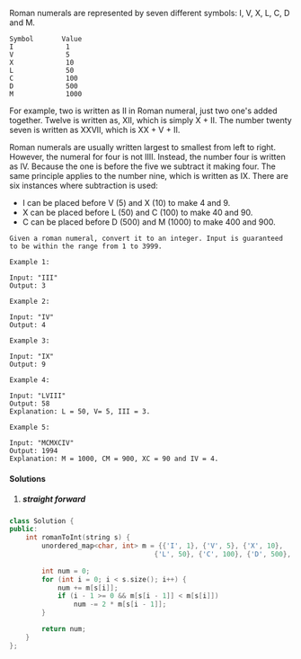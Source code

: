 Roman numerals are represented by seven different symbols: I, V, X, L, C, D and M.

```
Symbol       Value
I             1
V             5
X             10
L             50
C             100
D             500
M             1000
```
For example, two is written as II in Roman numeral, just two one's added together. Twelve is written as, XII, which is simply X + II. The number twenty seven is written as XXVII, which is XX + V + II.

Roman numerals are usually written largest to smallest from left to right. However, the numeral for four is not IIII. Instead, the number four is written as IV. Because the one is before the five we subtract it making four. The same principle applies to the number nine, which is written as IX. There are six instances where subtraction is used:

-    I can be placed before V (5) and X (10) to make 4 and 9. 
-    X can be placed before L (50) and C (100) to make 40 and 90. 
-    C can be placed before D (500) and M (1000) to make 400 and 900.

```
Given a roman numeral, convert it to an integer. Input is guaranteed to be within the range from 1 to 3999.

Example 1:

Input: "III"
Output: 3

Example 2:

Input: "IV"
Output: 4

Example 3:

Input: "IX"
Output: 9

Example 4:

Input: "LVIII"
Output: 58
Explanation: L = 50, V= 5, III = 3.

Example 5:

Input: "MCMXCIV"
Output: 1994
Explanation: M = 1000, CM = 900, XC = 90 and IV = 4.
```

#### Solutions

1. ##### straight forward


```cpp
class Solution {
public:
    int romanToInt(string s) {
        unordered_map<char, int> m = {{'I', 1}, {'V', 5}, {'X', 10}, 
                                    {'L', 50}, {'C', 100}, {'D', 500}, {'M', 1000}};
        
        int num = 0;
        for (int i = 0; i < s.size(); i++) {
            num += m[s[i]];
            if (i - 1 >= 0 && m[s[i - 1]] < m[s[i]])
                num -= 2 * m[s[i - 1]];
        }

        return num;
    }
};
```